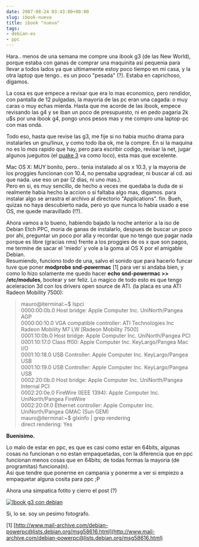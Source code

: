 ```yaml
---  
date: 2007-08-24 03:43:00+00:00  
slug: ibook-nueva  
title: ibook "nueva"  
tags:  
- debian-es  
- ppc  
---  
```

  
Hara.. menos de una semana me compre una ibook g3 (de las New World), porque estaba con ganas de comprar una maquinita asi pequenia para llevar a todos lados ya que ultimamente estoy poco tiempo en mi casa, y la otra laptop que tengo.. es un poco "pesada" (?). Estaba en caprichoso, digamos.    
    
La cosa es que empece a revisar que era lo mas economico, pero rendidor, con pantalla de 12 pulgadas,  la mayoria de las pc eran una cagada: o muy caras o muy echas mierda. Hasta que me acorde de las ibook, empece revisando las g4 y se iban un poco de presupuesto, ni en pedo pagaria 2k u$s por una ibook g4, pongo unos pesos mas y me compro una laptop-pc con mas onda.    
    
Todo eso, hasta que revise las g3, me fije si no habia mucho drama para instalarles un gnu/linux, y como todo iba ok, me la compre. En si la maquina no es lo *mas* rapido que hay, pero para escribir codigo, revisar la net, jugar algunos jueguitos (el [quake 3](http://ioquake3.org/?page=get) va como loco), esta mas que excelente.    
    
Mac OS X: MUY bonito, pero.. tenia instalado al os x 10.3, y la mayoria de los proggies funcionan con 10.4, no pensaba upgradear, ni buscar al cd. asi que nada. use eso un par (2 dias, ni uno mas.).    
Pero en si, es muy sencillo, de hecho a veces me quedaba la duda de si realmente habia hecho la accion o si faltaba algo mas, digamos. para instalar algo se arrastra el archivo al directorio "Applications". fin. Bueh, quizas no haya descubierto nada, pero yo que nunca lo habia usado a ese OS, me quede maravillado (!?).    
    
Ahora vamos a lo bueno, habiendo bajado la noche anterior a la iso de Debian Etch PPC, moria de ganas de instalarlo, despues de buscar un poco por ahi, preguntar un poco por alla y recordar que no tengo que pagar nada porque es libre (gracias rms) frente a los proggies de os x que son pagos, me termine de sacar el 'miedo' y vole a la goma al OS X por el amigable Debian.    
Resumiendo, funciono *todo* de una, salvo el sonido que para hacerlo funcar tuve que poner **modprobe snd-powermac** [1] para ver si andaba bien, y como lo hizo solamente me quedo hacer **echo snd-powermac >> /etc/modules**, bootear y ser feliz. Lo magico de todo esto es que tengo aceleracion 3d con los drivers open source de ATI. (la placa es una ATI Radeon Mobility 7500):    
    
    
    
  
  
> mauro@iterminal:~$ lspci    
0000:00:0b.0 Host bridge: Apple Computer Inc. UniNorth/Pangea AGP    
0000:00:10.0 VGA compatible controller: ATI Technologies Inc Radeon Mobility M7 LW [Radeon Mobility 7500]    
0001:10:0b.0 Host bridge: Apple Computer Inc. UniNorth/Pangea PCI    
0001:10:17.0 Class ff00: Apple Computer Inc. KeyLargo/Pangea Mac I/O    
0001:10:18.0 USB Controller: Apple Computer Inc. KeyLargo/Pangea USB    
0001:10:19.0 USB Controller: Apple Computer Inc. KeyLargo/Pangea USB    
0002:20:0b.0 Host bridge: Apple Computer Inc. UniNorth/Pangea Internal PCI    
0002:20:0e.0 FireWire (IEEE 1394): Apple Computer Inc. UniNorth/Pangea FireWire    
0002:20:0f.0 Ethernet controller: Apple Computer Inc. UniNorth/Pangea GMAC (Sun GEM)    
mauro@iterminal:~$ glxinfo | grep rendering    
direct rendering: Yes  
  
   
    
**Buenisimo.**    
    
Lo malo de estar en ppc, es que es casi como estar en 64bits, algunas cosas no funcionan o no estan empaquetadas, con la diferencia que en ppc funcionan menos cosas que en 64bits; de todas formas la mayoria (de programitas) funciona(n).    
Asi que tendre que ponerme en campania y ponerme a ver si empiezo a empaquetar alguna cosita para ppc ;P    
    
Ahora una simpatica fotito y cierro el post (?)    
    
[![Ibook g3 con debian](http://terminaldelmal.files.wordpress.com/2007/08/hehe_img_0063.thumbnail.jpg)](http://lusers.com.ar/log/wp-content/uploads/2007/08/hehe_img_0063.jpg)    
    
Si, lo se. soy un pesimo fotografo.    
    
    
[1] [http://www.mail-archive.com/debian-powerpc@lists.debian.org/msg58616.html](http://www.mail-archive.com/debian-powerpc@lists.debian.org/msg58616.html)  

